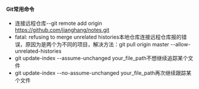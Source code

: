 #### Git常用命令
* 连接远程仓库--git remote add origin https://github.com/jianghang/notes.git
* fatal: refusing to merge unrelated histories本地仓库连接远程仓库报的错误，原因为是两个为不同的项目，解决方法：git pull origin master --allow-unrelated-histories
* git update-index --assume-unchanged your_file_path不想继续追踪某个文件
* git update-index --no-assume-unchanged your_file_path再次继续跟踪某个文件